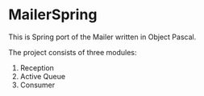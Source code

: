 # MailerSpring
This is Spring port of the Mailer written in Object Pascal.

The project consists of three modules: 
1. Reception
2. Active Queue
3. Consumer
